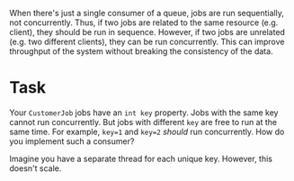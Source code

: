 When there's just a single consumer of a queue, jobs are run sequentially, not concurrently.
Thus, if two jobs are related to the same resource (e.g. client), they should be run in sequence.
However, if two jobs are unrelated (e.g. two different clients), they can be run concurrently.
This can improve throughput of the system without breaking the consistency of the data.

# Task

Your `CustomerJob` jobs have an `int key` property.
Jobs with the same key cannot run concurrently.
But jobs with different `key` are free to run at the same time.
For example, `key=1` and `key=2` _should_ run concurrently.
How do you implement such a consumer?

<div class="hint">
Imagine you have a separate thread for each unique key.
However, this doesn't scale.
</div>
